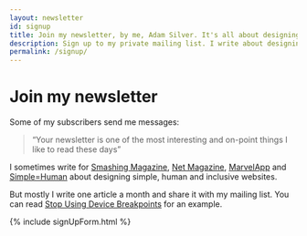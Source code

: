```yaml
---
layout: newsletter
id: signup
title: Join my newsletter, by me, Adam Silver. It's all about designing simple, human and inclusive websites.
description: Sign up to my private mailing list. I write about designing simple, human and inclusive websites. I'll send you one article a month before anyone else.
permalink: /signup/
---
```


# Join my newsletter

Some of my subscribers send me messages:

> “Your newsletter is one of the most interesting and on-point things I like to read these days”

I sometimes write for [Smashing Magazine](https://www.smashingmagazine.com/author/adamsilver/), [Net Magazine](http://www.creativebloq.com/net-magazine), [MarvelApp](https://blog.marvelapp.com/author/adam-silver/) and  [Simple=Human](http://medium.com/simple-human) about designing simple, human and inclusive websites.

But mostly I write one article a month and share it with my mailing list. You can read [Stop Using Device Breakpoints](/articles/stop-using-device-breakpoints/) for an example.

{% include signUpForm.html %}
